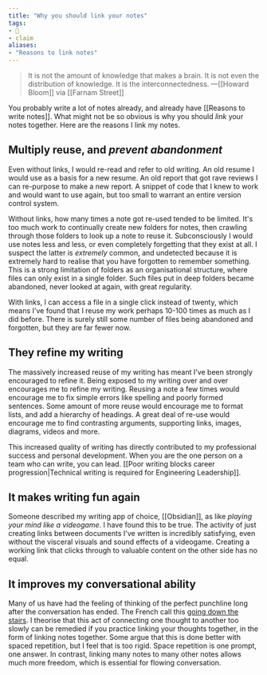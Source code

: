 ```yaml
---
title: "Why you should link your notes"
tags:
- 🌱
- claim
aliases:
- "Reasons to link notes"
---
```


> It is not the amount of knowledge that makes a brain. It is not even the distribution of knowledge. It is the interconnectedness.
>—[[Howard Bloom]] via [[Farnam Street]]

You probably write a lot of notes already, and already have [[Reasons to write notes]]. What might not be so obvious is why you should *link* your notes together. Here are the reasons I link my notes.

## Multiply reuse, and *prevent abandonment*

Even without links, I would re-read and refer to old writing. An old resume I would use as a basis for a new resume. An old report that got rave reviews I can re-purpose to make a new report. A snippet of code that I knew to work and would want to use again, but too small to warrant an entire version control system.

Without links, how many times a note got re-used tended to be limited. It's too much work to continually create new folders for notes, then crawling through those folders to look up a note to reuse it. Subconsciously I would use notes less and less, or even completely forgetting that they exist at all. I suspect the latter is *extremely* common, and undetected because it is extremely hard to realise that you have forgotten to remember something. This is a strong limitation of folders as an organisational structure, where files can only exist in a single folder. Such files put in deep folders became abandoned, never looked at again, with great regularity.

With links, I can access a file in a single click instead of twenty, which means I've found that I reuse my work perhaps 10-100 times as much as I did before. There is surely still some number of files being abandoned and forgotten, but they are far fewer now.

## They refine my writing

The massively increased reuse of my writing has meant I've been strongly encouraged to refine it. Being exposed to my writing over and over encourages me to refine my writing. Reusing a note a few times would encourage me to fix simple errors like spelling and poorly formed sentences. Some amount of more reuse would encourage me to format lists, and add a hierarchy of headings. A great deal of re-use would encourage me to find contrasting arguments, supporting links, images, diagrams, videos and more.

This increased quality of writing has directly contributed to my professional success and personal development. When you are the one person on a team who can write, you can lead. [[Poor writing blocks career progression|Technical writing is required for Engineering Leadership]].

## It makes writing fun again

Someone described my writing app of choice, [[Obsidian]], as like *playing your mind like a videogame*. I have found this to be true. The activity of just creating links between documents I've written is incredibly satisfying, even without the visceral visuals and sound effects of a videogame. Creating a working link that clicks through to valuable content on the other side has no equal. 

## It improves my conversational ability

Many of us have had the feeling of thinking of the perfect punchline long after the conversation has ended. The French call this [going down the stairs](https://en.wikipedia.org/wiki/L%27esprit_de_l%27escalier). I theorise that this act of connecting one thought to another too slowly can be remedied if you practice linking your thoughts together, in the form of linking notes together. Some argue that this is done better with spaced repetition, but I feel that is too rigid. Space repetition is one prompt, one answer. In contrast, linking many notes to many other notes allows much more freedom, which is essential for flowing conversation.


